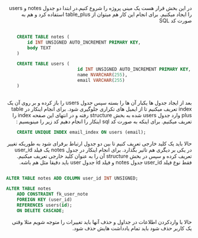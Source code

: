<div dir="rtl">
در این بخش قرار هست یک مینی پروژه را شروع کنیم.در ابتدا دو جدول notes و users را ایجاد میکنیم.
برای انجام این کار هم میتوان از table_plus استفاده کرد و هم به صورت کد SQL

<div dir="ltr">

```sql
    
    CREATE TABLE notes (
        id INT UNSIGNED AUTO_INCREMENT PRIMARY KEY,
        body TEXT
    )

    CREATE TABLE users (
                           id INT UNSIGNED AUTO_INCREMENT PRIMARY KEY,
                           name NVARCHAR(255),
                           email VARCHAR(255)
    )
    
```
<div dir="rtl">
بعد از ایجاد جدول ها یکبار آن ها را بسته سپس جدول users را باز کرده و بر روی آن یک index تعریف میکنیم تا از ایمیل های تکراری جلوگیری شود.
برای انجام اینکار در table plus وارد جدول users شده به بخش structure رفته و در انتهای این صفحه index را تعریف میکنیم. برای اینکه به صورت کد sql اینکار را انجام دهیم کد زیر را مینویسیم :

<div dir="ltr">

```sql
    CREATE UNIQUE INDEX email_index ON users (email);
```
<div dir="rtl">
حالا باید یک کلید خارجی تعریف کنیم تا بین دو جدول ارتباط برقرای شود به طوریکه تغییر در یکی بر دیگری هم تاثیر بگذارد.
برای انجام اینکار در جدول notes یک فیلد user_id تعریف کرده و سپس در بخش structure آن را به عنوان کلید خارجی تعریف میکنیم.
فقط نوع فیلد user_id  جدول notes و فیلد id جدول user باید دقیقا مثل هم باشه.
<div dir="ltr">

```sql

ALTER TABLE notes ADD COLUMN user_id INT UNSIGNED;

ALTER TABLE notes
    ADD CONSTRAINT fk_user_note
    FOREIGN KEY (user_id)
    REFERENCES users(id);
    ON DELETE CASCADE;
```
<div dir="rtl">
حالا با واردکردن اطلاعات در جداول و حذف آنها باید تغییرات را متوجه شویم مثلا وقتی یک کاربر حذف شود باید تمام یادداشت هایش حذف شود.